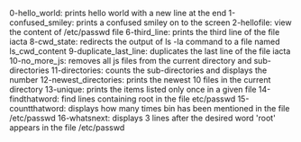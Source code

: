 0-hello_world: prints hello world with a new line at the end
1-confused_smiley: prints a confused smiley on to the screen
2-hellofile: view the content of /etc/passwd file
6-third_line: prints the third line of the file iacta
8-cwd_state: redirects the output of ls -la command to a file named ls_cwd_content
9-duplicate_last_line: duplicates the last line of the file iacta
10-no_more_js: removes all js files from the current directory and sub-directories
11-directories: counts the sub-directories and displays the number
12-newest_directories: prints the newest 10 files in the current directory
13-unique: prints the items listed only once in a given file
14-findthatword: find lines containing root in the file etc/passwd
15-countthatword: displays how many times bin has been mentioned in the file /etc/passwd
16-whatsnext: displays 3 lines after the desired word 'root' appears in the file /etc/passwd
